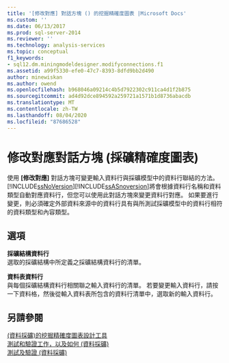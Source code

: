 ```yaml
---
title: '[修改對應] 對話方塊 () 的挖掘精確度圖表 |Microsoft Docs'
ms.custom: ''
ms.date: 06/13/2017
ms.prod: sql-server-2014
ms.reviewer: ''
ms.technology: analysis-services
ms.topic: conceptual
f1_keywords:
- sql12.dm.miningmodeldesigner.modifyconnections.f1
ms.assetid: a99f5330-efe0-47c7-8393-8dfd9bb2d490
author: minewiskan
ms.author: owend
ms.openlocfilehash: b968046a09214c4b5d7922302c911ca4d1f2b875
ms.sourcegitcommit: ad4d92dce894592a259721a1571b1d8736abacdb
ms.translationtype: MT
ms.contentlocale: zh-TW
ms.lasthandoff: 08/04/2020
ms.locfileid: "87686528"
---
```

# <a name="modify-mapping-dialog-box-mining-accuracy-chart"></a>修改對應對話方塊 (採礦精確度圖表)
  使用 **[修改對應]** 對話方塊可變更輸入資料行與採礦模型中的資料行聯結的方法。 [!INCLUDE[ssNoVersion](../includes/ssnoversion-md.md)][!INCLUDE[ssASnoversion](../includes/ssasnoversion-md.md)]將會根據資料行名稱和資料類型自動對應資料行，但您可以使用此對話方塊來變更資料行對應。 如果要進行變更，則必須確定外部資料來源中的資料行具有與所測試採礦模型中的資料行相符的資料類型和內容類型。  
  
## <a name="options"></a>選項  
 **採礦結構資料行**  
 選取的採礦結構中所定義之採礦結構資料行的清單。  
  
 **資料表資料行**  
 與每個採礦結構資料行相關聯之輸入資料行的清單。 若要變更輸入資料行，請按一下資料格，然後從輸入資料表所包含的資料行清單中，選取新的輸入資料行。  
  
## <a name="see-also"></a>另請參閱  
 [&#40;資料採礦&#41;的挖掘精確度圖表設計工具](mining-accuracy-chart-designer-data-mining.md)   
 [測試和驗證工作，以及如何 &#40;資料採礦&#41;](data-mining/testing-and-validation-tasks-and-how-tos-data-mining.md)   
 [測試及驗證 &#40;資料採礦&#41;](data-mining/testing-and-validation-data-mining.md)  
  
  
